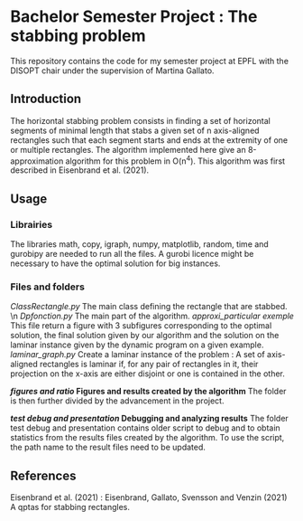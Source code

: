# Bachelor Semester Project : The stabbing problem
This repository contains the code for my semester project at EPFL with the DISOPT chair under the supervision of Martina Gallato. 

## Introduction
The horizontal stabbing problem consists in finding a set of horizontal segments of minimal length that stabs a given set of n axis-aligned rectangles such that each segment starts and ends at the extremity of one or multiple rectangles. The algorithm implemented here give an 8-approximation algorithm for this problem in O(n<sup>4</sup>). This algorithm was first described in Eisenbrand et al. (2021).

## Usage

### Librairies
The libraries math, copy, igraph, numpy, matplotlib, random, time and gurobipy are needed to run all the files.
A gurobi licence might be necessary to have the optimal solution for big instances.

### Files and folders
*ClassRectangle.py* The main class defining the rectangle that are stabbed. \n
*Dpfonction.py* The main part of the algorithm.
*approxi_particular exemple* This file return a figure with 3 subfigures corresponding to the optimal solution, the final solution given by our algorithm and the solution on the laminar instance given by the dynamic program on a given example.
*laminar_graph.py* Create a laminar instance of the problem : A set of axis-aligned rectangles is laminar if, for any pair of rectangles in it, their projection on the x-axis are either disjoint or one is contained in the other.


__*figures and ratio* Figures and results created by the algorithm__
The folder is then further divided by the advancement in the project.

__*test debug and presentation* Debugging and analyzing results__
The folder test debug and presentation contains older script to debug and to obtain statistics from the results files created by the algorithm.
To use the script, the path name to the result files need to be updated. 

## References
Eisenbrand et al. (2021) : Eisenbrand, Gallato, Svensson and Venzin (2021) A qptas for stabbing rectangles.
